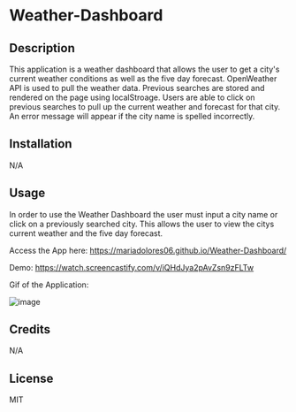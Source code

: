 # Weather-Dashboard

## Description
This application is a weather dashboard that allows the user to get a city's current weather conditions as well as the five day forecast. OpenWeather API is used to pull the weather data. Previous searches are stored and rendered on the page using localStroage. Users are able to click on previous searches to pull up the current weather and forecast for that city. An error message will appear if the city name is spelled incorrectly. 

## Installation
N/A

## Usage
In order to use the Weather Dashboard the user must input a city name or click on a previously searched city. This allows the user to view the citys current weather and the five day forecast. 

Access the App here: https://mariadolores06.github.io/Weather-Dashboard/

Demo: https://watch.screencastify.com/v/iQHdJya2pAvZsn9zFLTw

Gif of the Application: 

![image](https://github.com/mariadolores06/Weather-Dashboard/assets/118150524/fb7bb5cc-f462-464a-8f12-1ef519595f09)

## Credits
N/A

## License
MIT 
